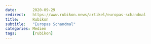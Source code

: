 ```yaml
---
date:       2020-09-29
redirect:   https://www.rubikon.news/artikel/europas-schandmal
title:      Rubikon
subtitle:   "Europas Schandmal"
categories: Medien
tags:       [rubikon]
---
```

